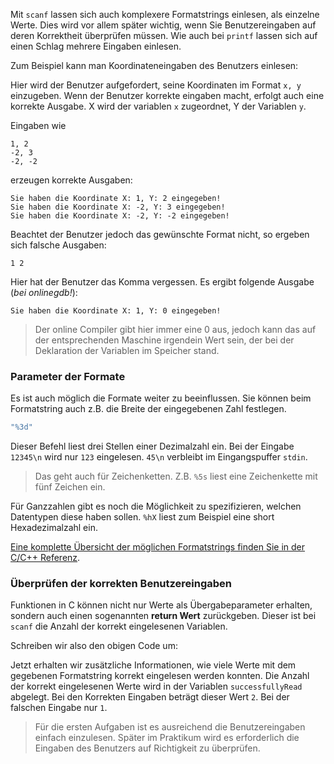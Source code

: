 Mit `scanf` lassen sich auch komplexere Formatstrings einlesen, als einzelne Werte. Dies wird vor allem später wichtig, wenn Sie Benutzereingaben auf deren Korrektheit überprüfen müssen. Wie auch bei `printf` lassen sich auf einen Schlag mehrere Eingaben einlesen.

Zum Beispiel kann man Koordinateneingaben des Benutzers einlesen:

<script height="200" src="//onlinegdb.com/embed/js/r1M-WT1O8?theme=light"></script>

Hier wird der Benutzer aufgefordert, seine Koordinaten im Format `x, y` einzugeben. Wenn der Benutzer korrekte eingaben macht, erfolgt auch eine korrekte Ausgabe. X wird der variablen `x` zugeordnet, Y der Variablen `y`.

Eingaben wie

```shell
1, 2
-2, 3
-2, -2
```

erzeugen korrekte Ausgaben:

```shell
Sie haben die Koordinate X: 1, Y: 2 eingegeben!
Sie haben die Koordinate X: -2, Y: 3 eingegeben!
Sie haben die Koordinate X: -2, Y: -2 eingegeben!
```

Beachtet der Benutzer jedoch das gewünschte Format nicht, so ergeben sich falsche Ausgaben:

```shell
1 2
```

Hier hat der Benutzer das Komma vergessen. Es ergibt folgende Ausgabe (*bei onlinegdb!*):

```shell
Sie haben die Koordinate X: 1, Y: 0 eingegeben!
```

> Der online Compiler gibt hier immer eine 0 aus, jedoch kann das auf der entsprechenden Maschine irgendein Wert sein, der bei der Deklaration der Variablen im Speicher stand.

### Parameter der Formate

Es ist auch möglich die Formate weiter zu beeinflussen. Sie können beim Formatstring auch z.B. die Breite der eingegebenen Zahl festlegen.

```c
"%3d"
```

Dieser Befehl liest drei Stellen einer Dezimalzahl ein. Bei der Eingabe `12345\n` wird nur `123` eingelesen. `45\n` verbleibt im Eingangspuffer `stdin`.

> Das geht auch für Zeichenketten. Z.B. `%5s` liest eine Zeichenkette mit fünf Zeichen ein.

Für Ganzzahlen gibt es noch die Möglichkeit zu spezifizieren, welchen Datentypen diese haben sollen. `%hX` liest zum Beispiel eine short Hexadezimalzahl ein.

[Eine komplette Übersicht der möglichen Formatstrings finden Sie in der C/C++ Referenz](https://en.cppreference.com/w/c/io/fscanf).

### Überprüfen der korrekten Benutzereingaben

Funktionen in C können nicht nur Werte als Übergabeparameter erhalten, sondern auch einen sogenannten **return Wert** zurückgeben. Dieser ist bei `scanf` die Anzahl der korrekt eingelesenen Variablen.

Schreiben wir also den obigen Code um:

<script height="200" src="//onlinegdb.com/embed/js/HkNnX6kO8?theme=light"></script>

Jetzt erhalten wir zusätzliche Informationen, wie viele Werte mit dem gegebenen Formatstring korrekt eingelesen werden konnten. Die Anzahl der korrekt eingelesenen Werte wird in der Variablen `successfullyRead` abgelegt. Bei den Korrekten Eingaben beträgt dieser Wert `2`. Bei der falschen Eingabe nur `1`.

> Für die ersten Aufgaben ist es ausreichend die Benutzereingaben einfach einzulesen. Später im Praktikum wird es erforderlich die Eingaben des Benutzers auf Richtigkeit zu überprüfen.
